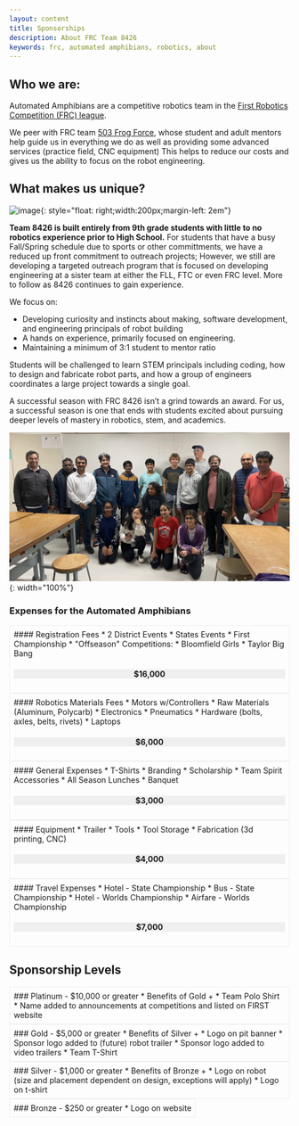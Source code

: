 ```yaml
---
layout: content
title: Sponsorships 
description: About FRC Team 8426 
keywords: frc, automated amphibians, robotics, about
---
```

## Who we are:
Automated Amphibians are a competitive robotics team in the [First Robotics Competition (FRC) league](https://www.firstinspires.org/robotics/frc).

We peer with FRC team [503 Frog Force](https://frogforce503.org/), whose student and adult mentors help guide us in everything we do as well as providing some advanced services (practice field, CNC equipment) This helps to reduce our costs and gives us the ability to focus on the robot engineering.

## What makes us unique?

![image]({{site.baseurl}}/assets/centered-logo-trimmed.jpg){: style="float: right;width:200px;margin-left: 2em"}

**Team 8426 is built entirely from 9th grade students with little to no robotics experience prior to High School.** For students that have a busy Fall/Spring schedule due to sports or other committments, we have a reduced up front commitment to outreach projects; However, we still are developing a targeted outreach program that is focused on developing engineering at a sister team at either the FLL, FTC or even FRC level. More to follow as 8426 continues to gain experience.

We focus on:
* Developing curiosity and instincts about making, software development, and engineering principals of robot building
* A hands on experience, primarily focused on engineering.
* Maintaining a minimum of 3:1 student to mentor ratio

Students will be challenged to learn STEM principals including coding, how to design and fabricate robot parts, and how a group of engineers coordinates a large project towards a single goal. 

A successful season with FRC 8426 isn’t a grind towards an award. For us, a successful season is one that ends with students excited about pursuing deeper levels of mastery in robotics, stem, and academics.

![team picture](assets/team-pic.jpg){: width="100%"}

### Expenses for the Automated Amphibians

<style>
.box {
    display: inline-block;
    border: solid 1px #eee;
    padding: 0.5em;
}
.box h4 {
    background: #efefef;
    text-align: center;
    
}
</style>
<div class="box" markdown=1>
#### Registration Fees 
* 2 District Events
* States Events
* First Championship
* &quot;Offseason&quot; Competitions:
    * Bloomfield Girls
    * Taylor Big Bang

#### $16,000
</div>
<div class="box" markdown=1>
#### Robotics Materials Fees
* Motors w/Controllers
* Raw Materials (Aluminum, Polycarb)
* Electronics
* Pneumatics
* Hardware (bolts, axles, belts, rivets)
* Laptops

#### $6,000
</div>

<div class="box" markdown=1>
#### General Expenses
* T-Shirts
* Branding
* Scholarship
* Team Spirit Accessories
* All Season Lunches
* Banquet

#### $3,000
</div>

<div class="box" markdown=1>
#### Equipment
* Trailer
* Tools
* Tool Storage
* Fabrication (3d printing, CNC)

#### $4,000
</div>


<div class="box" markdown=1>
#### Travel Expenses
* Hotel - State Championship
* Bus - State Championship
* Hotel - Worlds Championship
* Airfare - Worlds Championship

#### $7,000
</div>

## Sponsorship Levels
<div class="box" markdown=1>
### Platinum - $10,000 or greater
* Benefits of Gold + 
* Team Polo Shirt
* Name added to announcements at competitions and listed on FIRST website
</div>

<div class="box" markdown=1>
### Gold - $5,000 or greater
* Benefits of Silver + 
* Logo on pit banner
* Sponsor logo added to (future) robot trailer
* Sponsor logo added to video trailers
* Team T-Shirt
</div>

<div class="box" markdown=1>
### Silver - $1,000 or greater
* Benefits of Bronze + 
* Logo on robot (size and placement dependent on design, exceptions will apply)
* Logo on t-shirt
</div>

<div class="box" markdown=1>
### Bronze - $250 or greater 
* Logo on website
</div>

